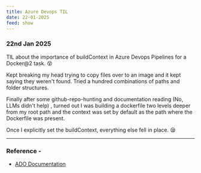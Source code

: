 ```yaml
---
title: Azure Devops TIL
date: 22-01-2025
feed: show
---
```


### 22nd Jan 2025

TIL about the importance of buildContext in Azure Devops Pipelines for a Docker@2 task. 😵

Kept breaking my head trying to copy files over to an image and it kept saying they weren't found. Tried a hundred combinations of paths and folder structures. 

Finally after some github-repo-hunting and documentation reading (No, LLMs didn't help) , turned out I was building a dockerfile two levels deeper from my root path and the context was set by default as the path where the Dockerfile was present. 

Once I explicitly set the buildContext, everything else fell in place. 😪 

---

### Reference - 

- [ADO Documentation](https://learn.microsoft.com/en-us/azure/devops/pipelines/tasks/reference/docker-v2?view=azure-pipelines&tabs=yaml)
